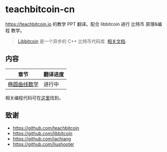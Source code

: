 # teachbitcoin-cn

https://teachbitcoin.io 的教学 PPT 翻译。配合 libbitcoin 进行 比特币 原理&编程 教学。

> [Libbitcoin](https://github.com/libbitcoin/libbitcoin-system) 是一个异步的 C++ 比特币代码库. [相关文档](https://github.com/jachiang/LibbitcoinDocumentation).

## 内容
| 章节 | 翻译进度 |
| - | - |
| [椭圆曲线数学](https://chrislinn.github.io/teachbitcoin-cn/ec_math.html) | 进行中 |

相关编程代码可在[这里](https://github.com/teachbitcoin/code-demos)找到。

## 致谢
+ https://github.com/teachbitcoin
+ https://github.com/libbitcoin
+ https://github.com/jachiang
+ https://github.com/liushooter
